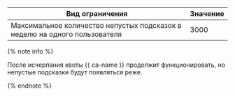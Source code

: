 **Вид ограничения** | **Значение**
----- | -----
Максимальное количество непустых подсказок в неделю на одного пользователя | 3000

{% note info %}

После исчерпания квоты {{ ca-name }} продолжит функционировать, но непустые подсказки будут появляться реже.

{% endnote %}